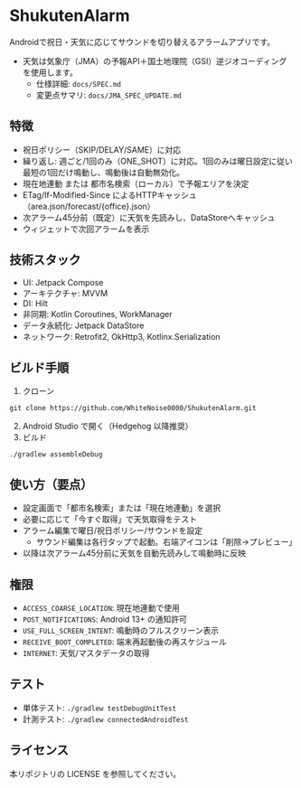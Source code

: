 # ShukutenAlarm

Androidで祝日・天気に応じてサウンドを切り替えるアラームアプリです。

- 天気は気象庁（JMA）の予報API＋国土地理院（GSI）逆ジオコーディングを使用します。
  - 仕様詳細: `docs/SPEC.md`
  - 変更点サマリ: `docs/JMA_SPEC_UPDATE.md`

## 特徴

- 祝日ポリシー（SKIP/DELAY/SAME）に対応
- 繰り返し: 週ごと/1回のみ（ONE_SHOT）に対応。1回のみは曜日設定に従い最短の1回だけ鳴動し、鳴動後は自動無効化。
- 現在地連動 または 都市名検索（ローカル）で予報エリアを決定
- ETag/If-Modified-Since によるHTTPキャッシュ（area.json/forecast/{office}.json）
- 次アラーム45分前（既定）に天気を先読みし、DataStoreへキャッシュ
- ウィジェットで次回アラームを表示

## 技術スタック

- UI: Jetpack Compose
- アーキテクチャ: MVVM
- DI: Hilt
- 非同期: Kotlin Coroutines, WorkManager
- データ永続化: Jetpack DataStore
- ネットワーク: Retrofit2, OkHttp3, Kotlinx.Serialization

## ビルド手順

1) クローン
```
git clone https://github.com/WhiteNoise0000/ShukutenAlarm.git
```
2) Android Studio で開く（Hedgehog 以降推奨）
3) ビルド
```
./gradlew assembleDebug
```

## 使い方（要点）

- 設定画面で「都市名検索」または「現在地連動」を選択
- 必要に応じて「今すぐ取得」で天気取得をテスト
- アラーム編集で曜日/祝日ポリシー/サウンドを設定
  - サウンド編集は各行タップで起動。右端アイコンは「削除→プレビュー」
- 以降は次アラーム45分前に天気を自動先読みして鳴動時に反映

## 権限

- `ACCESS_COARSE_LOCATION`: 現在地連動で使用
- `POST_NOTIFICATIONS`: Android 13+ の通知許可
- `USE_FULL_SCREEN_INTENT`: 鳴動時のフルスクリーン表示
- `RECEIVE_BOOT_COMPLETED`: 端末再起動後の再スケジュール
- `INTERNET`: 天気/マスタデータの取得

## テスト

- 単体テスト: `./gradlew testDebugUnitTest`
- 計測テスト: `./gradlew connectedAndroidTest`

## ライセンス

本リポジトリの LICENSE を参照してください。
